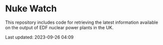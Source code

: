 # Nuke Watch

This repository includes code for retrieving the latest information available on the output of EDF nuclear power plants in the UK.

Last updated: 2023-09-26 04:09